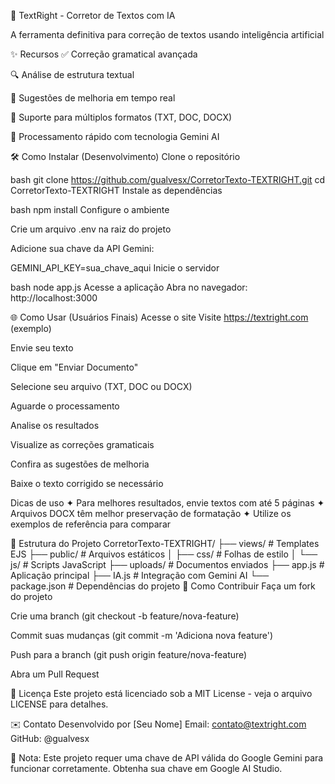 📝 TextRight - Corretor de Textos com IA

A ferramenta definitiva para correção de textos usando inteligência artificial

✨ Recursos
✅ Correção gramatical avançada

🔍 Análise de estrutura textual

📝 Sugestões de melhoria em tempo real

📂 Suporte para múltiplos formatos (TXT, DOC, DOCX)

🚀 Processamento rápido com tecnologia Gemini AI

🛠️ Como Instalar (Desenvolvimento)
Clone o repositório

bash
git clone https://github.com/gualvesx/CorretorTexto-TEXTRIGHT.git
cd CorretorTexto-TEXTRIGHT
Instale as dependências

bash
npm install
Configure o ambiente

Crie um arquivo .env na raiz do projeto

Adicione sua chave da API Gemini:

GEMINI_API_KEY=sua_chave_aqui
Inicie o servidor

bash
node app.js
Acesse a aplicação
Abra no navegador:
http://localhost:3000

🌐 Como Usar (Usuários Finais)
Acesse o site
Visite https://textright.com (exemplo)

Envie seu texto

Clique em "Enviar Documento"

Selecione seu arquivo (TXT, DOC ou DOCX)

Aguarde o processamento

Analise os resultados

Visualize as correções gramaticais

Confira as sugestões de melhoria

Baixe o texto corrigido se necessário

Dicas de uso
✦ Para melhores resultados, envie textos com até 5 páginas
✦ Arquivos DOCX têm melhor preservação de formatação
✦ Utilize os exemplos de referência para comparar

📁 Estrutura do Projeto
CorretorTexto-TEXTRIGHT/
├── views/               # Templates EJS
├── public/              # Arquivos estáticos
│   ├── css/             # Folhas de estilo
│   └── js/              # Scripts JavaScript
├── uploads/             # Documentos enviados
├── app.js               # Aplicação principal
├── IA.js                # Integração com Gemini AI
└── package.json         # Dependências do projeto
🤝 Como Contribuir
Faça um fork do projeto

Crie uma branch (git checkout -b feature/nova-feature)

Commit suas mudanças (git commit -m 'Adiciona nova feature')

Push para a branch (git push origin feature/nova-feature)

Abra um Pull Request

📜 Licença
Este projeto está licenciado sob a MIT License - veja o arquivo LICENSE para detalhes.

✉️ Contato
Desenvolvido por [Seu Nome]
Email: contato@textright.com
GitHub: @gualvesx

📌 Nota: Este projeto requer uma chave de API válida do Google Gemini para funcionar corretamente. Obtenha sua chave em Google AI Studio.
